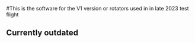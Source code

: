#This is the software for the V1 version or rotators used in in late 2023 test flight
## Currently outdated
